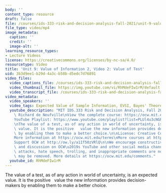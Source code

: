 ```yaml
---
body: ''
content_type: resource
draft: false
file: /courses/ids-333-risk-and-decision-analysis-fall-2021/unit-9-value-of-info-video-2_360p_16_9.mp4
file_type: video/mp4
image_metadata:
  caption: ''
  credit: ''
  image-alt: ''
learning_resource_types:
- Lecture Videos
license: https://creativecommons.org/licenses/by-nc-sa/4.0/
resourcetype: Video
title: 'Unit 9: Value of Information 2, Video 2: Value of Test'
uid: 3b3d9ee1-b29d-4a3c-b58b-d5edc7d76891
video_files:
  video_captions_file: /courses/ids-333-risk-and-decision-analysis-fall-2021/14Hyf8aPYY1wl41gANNMmO3uvFkHRORrJ_transcript.webvtt
  video_thumbnail_file: https://img.youtube.com/vi/RhMdeFIw1rM/default.jpg
  video_transcript_file: /courses/ids-333-risk-and-decision-analysis-fall-2021/14Hyf8aPYY1wl41gANNMmO3uvFkHRORrJ_transcript.pdf
video_metadata:
  video_speakers: ''
  video_tags: Expected Value of Sample Information, EVSI, Bayes' Theorem
  youtube_description: "MIT IDS.333 Risk and Decision Analysis, Fall 2021\nInstructor:\
    \ Richard de Neufville\nView the complete course: https://ocw.mit.edu/courses/ids-333-risk-and-decision-analysis-fall-2021/\n\
    YouTube Playlist: https://www.youtube.com/playlist?list=PLUl4u3cNGP62jwhTqp8_1kwrkDkxZhpQC\n\
    \nThe value of a test, as of any action in world of uncertainty, is an expected\
    \ value. It is the positive   value the new information provides decision-makers\
    \ by enabling them to make a better choice.\n\nLicense: Creative Commons BY-NC-SA\n\
    More information at https://ocw.mit.edu/terms\nMore courses at https://ocw.mit.edu\n\
    Support OCW at http://ow.ly/a1If50zVRlQ\n\nWe encourage constructive comments\
    \ and discussion on OCW\u2019s YouTube and other social media channels. Personal\
    \ attacks, hate speech, trolling, and inappropriate comments are not allowed and\
    \ may be removed. More details at https://ocw.mit.edu/comments."
  youtube_id: RhMdeFIw1rM
---
```

The value of a test, as of any action in world of uncertainty, is an expected value. It is the positive   value the new information provides decision-makers by enabling them to make a better choice.